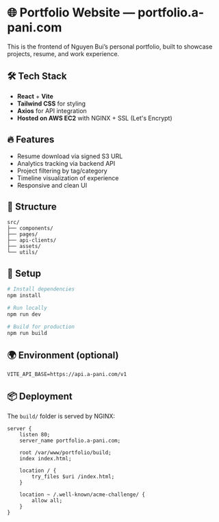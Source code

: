 # 🌐 Portfolio Website — portfolio.a-pani.com

This is the frontend of Nguyen Bui’s personal portfolio, built to showcase projects, resume, and work experience.

## 🛠️ Tech Stack

- **React** + **Vite**
- **Tailwind CSS** for styling
- **Axios** for API integration
- **Hosted on AWS EC2** with NGINX + SSL (Let's Encrypt)

## 🔥 Features

- Resume download via signed S3 URL
- Analytics tracking via backend API
- Project filtering by tag/category
- Timeline visualization of experience
- Responsive and clean UI

## 📁 Structure

```
src/
├── components/
├── pages/
├── api-clients/
├── assets/
└── utils/
```

## 🚀 Setup

```bash
# Install dependencies
npm install

# Run locally
npm run dev

# Build for production
npm run build
```

## 🌍 Environment (optional)

```env
VITE_API_BASE=https://api.a-pani.com/v1
```

## 📦 Deployment

The `build/` folder is served by NGINX:

```nginx
server {
    listen 80;
    server_name portfolio.a-pani.com;

    root /var/www/portfolio/build;
    index index.html;

    location / {
        try_files $uri /index.html;
    }

    location ~ /.well-known/acme-challenge/ {
        allow all;
    }
}
```
